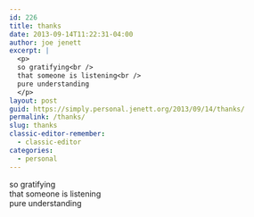 ```yaml
---
id: 226
title: thanks
date: 2013-09-14T11:22:31-04:00
author: joe jenett
excerpt: |
  <p>
  so gratifying<br />
  that someone is listening<br />
  pure understanding
  </p>
layout: post
guid: https://simply.personal.jenett.org/2013/09/14/thanks/
permalink: /thanks/
slug: thanks
classic-editor-remember:
  - classic-editor
categories:
  - personal
---
```

so gratifying  
that someone is listening  
pure understanding